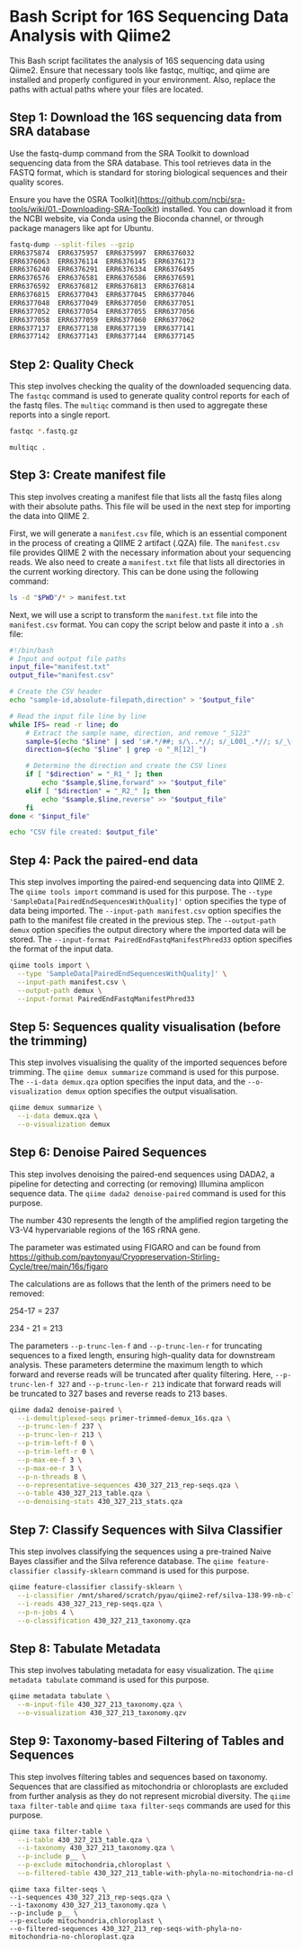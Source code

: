 
# Bash Script for 16S Sequencing Data Analysis with Qiime2

This Bash script facilitates the analysis of 16S sequencing data using Qiime2. Ensure that necessary tools like fastqc, multiqc, and qiime are installed and properly configured in your environment. Also, replace the paths with actual paths where your files are located.

## Step 1: Download the 16S sequencing data from SRA database

Use the fastq-dump command from the SRA Toolkit to download sequencing data from the SRA database. This tool retrieves data in the FASTQ format, which is standard for storing biological sequences and their quality scores.

Ensure you have the 0SRA Toolkit](https://github.com/ncbi/sra-tools/wiki/01.-Downloading-SRA-Toolkit) installed. You can download it from the NCBI website, via Conda using the Bioconda channel, or through package managers like apt for Ubuntu.

```bash
fastq-dump --split-files --gzip
ERR6375874	ERR6375957	ERR6375997	ERR6376032
ERR6376063	ERR6376114	ERR6376145	ERR6376173
ERR6376240	ERR6376291	ERR6376334	ERR6376495
ERR6376576	ERR6376581	ERR6376586	ERR6376591
ERR6376592	ERR6376812	ERR6376813	ERR6376814
ERR6376815	ERR6377043	ERR6377045	ERR6377046
ERR6377048	ERR6377049	ERR6377050	ERR6377051
ERR6377052	ERR6377054	ERR6377055	ERR6377056
ERR6377058	ERR6377059	ERR6377060	ERR6377062
ERR6377137	ERR6377138	ERR6377139	ERR6377141
ERR6377142	ERR6377143	ERR6377144	ERR6377145
```

## Step 2: Quality Check

This step involves checking the quality of the downloaded sequencing data. The `fastqc` command is used to generate quality control reports for each of the fastq files. The `multiqc` command is then used to aggregate these reports into a single report.

```bash
fastqc *.fastq.gz
```
```
multiqc .
```

## Step 3: Create manifest file
This step involves creating a manifest file that lists all the fastq files along with their absolute paths. This file will be used in the next step for importing the data into QIIME 2. 

First, we will generate a `manifest.csv` file, which is an essential component in the process of creating a QIIME 2 artifact (.QZA) file. The `manifest.csv` file provides QIIME 2 with the necessary information about your sequencing reads. We also need to create a `manifest.txt` file that lists all directories in the current working directory. This can be done using the following command:

```bash
ls -d "$PWD"/* > manifest.txt
```

Next, we will use a script to transform the `manifest.txt` file into the `manifest.csv` format. You can copy the script below and paste it into a `.sh` file:

```bash
#!/bin/bash
# Input and output file paths
input_file="manifest.txt"
output_file="manifest.csv"

# Create the CSV header
echo "sample-id,absolute-filepath,direction" > "$output_file"

# Read the input file line by line
while IFS= read -r line; do
    # Extract the sample name, direction, and remove "_S123"
    sample=$(echo "$line" | sed 's#.*/##; s/\..*//; s/_L001_.*//; s/_\([0-9]\+\)$//; s/_S[0-9]\+$//')
    direction=$(echo "$line" | grep -o "_R[12]_")

    # Determine the direction and create the CSV lines
    if [ "$direction" = "_R1_" ]; then
        echo "$sample,$line,forward" >> "$output_file"
    elif [ "$direction" = "_R2_" ]; then
        echo "$sample,$line,reverse" >> "$output_file"
    fi
done < "$input_file"

echo "CSV file created: $output_file"
```

## Step 4: Pack the paired-end data
This step involves importing the paired-end sequencing data into QIIME 2. The `qiime tools import` command is used for this purpose. The `--type 'SampleData[PairedEndSequencesWithQuality]'` option specifies the type of data being imported. The `--input-path manifest.csv` option specifies the path to the manifest file created in the previous step. The `--output-path demux` option specifies the output directory where the imported data will be stored. The `--input-format PairedEndFastqManifestPhred33` option specifies the format of the input data.

```bash
qiime tools import \
  --type 'SampleData[PairedEndSequencesWithQuality]' \
  --input-path manifest.csv \
  --output-path demux \
  --input-format PairedEndFastqManifestPhred33
```

## Step 5: Sequences quality visualisation (before the trimming)
This step involves visualising the quality of the imported sequences before trimming. The `qiime demux summarize` command is used for this purpose. The `--i-data demux.qza` option specifies the input data, and the `--o-visualization demux` option specifies the output visualisation.

```bash
qiime demux summarize \
  --i-data demux.qza \
  --o-visualization demux
```

## Step 6: Denoise Paired Sequences

This step involves denoising the paired-end sequences using DADA2, a pipeline for detecting and correcting (or removing) Illumina amplicon sequence data. The `qiime dada2 denoise-paired` command is used for this purpose.

The number 430 represents the length of the amplified region targeting the V3-V4 hypervariable regions of the 16S rRNA gene. 

The parameter was estimated using FIGARO and can be found from https://github.com/paytonyau/Cryopreservation-Stirling-Cycle/tree/main/16s/figaro

The calculations are as follows that the lenth of the primers need to be removed:

254-17 = 237

234 - 21 = 213

The parameters `--p-trunc-len-f` and `--p-trunc-len-r` for truncating sequences to a fixed length, ensuring high-quality data for downstream analysis. These parameters determine the maximum length to which forward and reverse reads will be truncated after quality filtering. Here, `--p-trunc-len-f 327` and `--p-trunc-len-r 213` indicate that forward reads will be truncated to 327 bases and reverse reads to 213 bases.

```bash
qiime dada2 denoise-paired \
  --i-demultiplexed-seqs primer-trimmed-demux_16s.qza \
  --p-trunc-len-f 237 \
  --p-trunc-len-r 213 \
  --p-trim-left-f 0 \
  --p-trim-left-r 0 \
  --p-max-ee-f 3 \
  --p-max-ee-r 3 \
  --p-n-threads 8 \
  --o-representative-sequences 430_327_213_rep-seqs.qza \
  --o-table 430_327_213_table.qza \
  --o-denoising-stats 430_327_213_stats.qza
```

## Step 7: Classify Sequences with Silva Classifier
This step involves classifying the sequences using a pre-trained Naive Bayes classifier and the Silva reference database. The `qiime feature-classifier classify-sklearn` command is used for this purpose.
```bash
qiime feature-classifier classify-sklearn \
  --i-classifier /mnt/shared/scratch/pyau/qiime2-ref/silva-138-99-nb-classifier.qza \
  --i-reads 430_327_213_rep-seqs.qza \
  --p-n-jobs 4 \
  --o-classification 430_327_213_taxonomy.qza
```

## Step 8: Tabulate Metadata
This step involves tabulating metadata for easy visualization. The `qiime metadata tabulate` command is used for this purpose.

```bash
qiime metadata tabulate \
  --m-input-file 430_327_213_taxonomy.qza \
  --o-visualization 430_327_213_taxonomy.qzv
```

## Step 9: Taxonomy-based Filtering of Tables and Sequences
This step involves filtering tables and sequences based on taxonomy. Sequences that are classified as mitochondria or chloroplasts are excluded from further analysis as they do not represent microbial diversity. The `qiime taxa filter-table` and `qiime taxa filter-seqs` commands are used for this purpose.

```bash
qiime taxa filter-table \
  --i-table 430_327_213_table.qza \
  --i-taxonomy 430_327_213_taxonomy.qza \
  --p-include p__ \
  --p-exclude mitochondria,chloroplast \
  --o-filtered-table 430_327_213_table-with-phyla-no-mitochondria-no-chloroplast.qza
```

```
qiime taxa filter-seqs \
--i-sequences 430_327_213_rep-seqs.qza \
--i-taxonomy 430_327_213_taxonomy.qza \
--p-include p__ \
--p-exclude mitochondria,chloroplast \
--o-filtered-sequences 430_327_213_rep-seqs-with-phyla-no-mitochondria-no-chloroplast.qza
```
